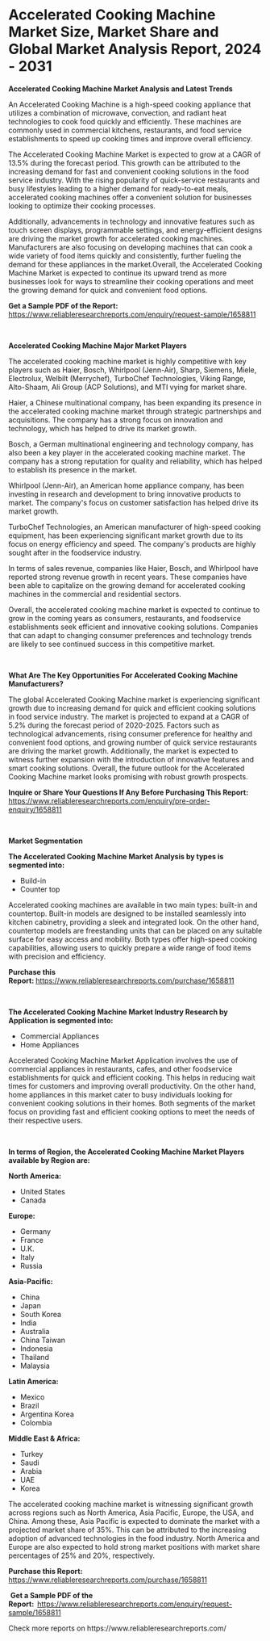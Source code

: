 <p><h1>Accelerated Cooking Machine Market Size, Market Share and Global Market Analysis Report, 2024 - 2031</h1></p><p><strong>Accelerated Cooking Machine Market Analysis and Latest Trends</strong></p>
<p><p>An Accelerated Cooking Machine is a high-speed cooking appliance that utilizes a combination of microwave, convection, and radiant heat technologies to cook food quickly and efficiently. These machines are commonly used in commercial kitchens, restaurants, and food service establishments to speed up cooking times and improve overall efficiency.</p><p>The Accelerated Cooking Machine Market is expected to grow at a CAGR of 13.5% during the forecast period. This growth can be attributed to the increasing demand for fast and convenient cooking solutions in the food service industry. With the rising popularity of quick-service restaurants and busy lifestyles leading to a higher demand for ready-to-eat meals, accelerated cooking machines offer a convenient solution for businesses looking to optimize their cooking processes.</p><p>Additionally, advancements in technology and innovative features such as touch screen displays, programmable settings, and energy-efficient designs are driving the market growth for accelerated cooking machines. Manufacturers are also focusing on developing machines that can cook a wide variety of food items quickly and consistently, further fueling the demand for these appliances in the market.Overall, the Accelerated Cooking Machine Market is expected to continue its upward trend as more businesses look for ways to streamline their cooking operations and meet the growing demand for quick and convenient food options.</p></p>
<p><strong>Get a Sample PDF of the Report:&nbsp;</strong> <a href="https://www.reliableresearchreports.com/enquiry/request-sample/1658811">https://www.reliableresearchreports.com/enquiry/request-sample/1658811</a></p>
<p>&nbsp;</p>
<p><strong>Accelerated Cooking Machine Major Market Players</strong></p>
<p><p>The accelerated cooking machine market is highly competitive with key players such as Haier, Bosch, Whirlpool (Jenn-Air), Sharp, Siemens, Miele, Electrolux, Welbilt (Merrychef), TurboChef Technologies, Viking Range, Alto-Shaam, Ali Group (ACP Solutions), and MTI vying for market share.</p><p>Haier, a Chinese multinational company, has been expanding its presence in the accelerated cooking machine market through strategic partnerships and acquisitions. The company has a strong focus on innovation and technology, which has helped to drive its market growth.</p><p>Bosch, a German multinational engineering and technology company, has also been a key player in the accelerated cooking machine market. The company has a strong reputation for quality and reliability, which has helped to establish its presence in the market.</p><p>Whirlpool (Jenn-Air), an American home appliance company, has been investing in research and development to bring innovative products to market. The company's focus on customer satisfaction has helped drive its market growth.</p><p>TurboChef Technologies, an American manufacturer of high-speed cooking equipment, has been experiencing significant market growth due to its focus on energy efficiency and speed. The company's products are highly sought after in the foodservice industry.</p><p>In terms of sales revenue, companies like Haier, Bosch, and Whirlpool have reported strong revenue growth in recent years. These companies have been able to capitalize on the growing demand for accelerated cooking machines in the commercial and residential sectors.</p><p>Overall, the accelerated cooking machine market is expected to continue to grow in the coming years as consumers, restaurants, and foodservice establishments seek efficient and innovative cooking solutions. Companies that can adapt to changing consumer preferences and technology trends are likely to see continued success in this competitive market.</p></p>
<p>&nbsp;</p>
<p><strong>What Are The Key Opportunities For Accelerated Cooking Machine Manufacturers?</strong></p>
<p><p>The global Accelerated Cooking Machine market is experiencing significant growth due to increasing demand for quick and efficient cooking solutions in food service industry. The market is projected to expand at a CAGR of 5.2% during the forecast period of 2020-2025. Factors such as technological advancements, rising consumer preference for healthy and convenient food options, and growing number of quick service restaurants are driving the market growth. Additionally, the market is expected to witness further expansion with the introduction of innovative features and smart cooking solutions. Overall, the future outlook for the Accelerated Cooking Machine market looks promising with robust growth prospects.</p></p>
<p><strong>Inquire or Share Your Questions If Any Before Purchasing This Report:</strong> <a href="https://www.reliableresearchreports.com/enquiry/pre-order-enquiry/1658811">https://www.reliableresearchreports.com/enquiry/pre-order-enquiry/1658811</a></p>
<p>&nbsp;</p>
<p><strong>Market Segmentation</strong></p>
<p><strong>The Accelerated Cooking Machine Market Analysis by types is segmented into:</strong></p>
<p><ul><li>Build-in</li><li>Counter top</li></ul></p>
<p><p>Accelerated cooking machines are available in two main types: built-in and countertop. Built-in models are designed to be installed seamlessly into kitchen cabinetry, providing a sleek and integrated look. On the other hand, countertop models are freestanding units that can be placed on any suitable surface for easy access and mobility. Both types offer high-speed cooking capabilities, allowing users to quickly prepare a wide range of food items with precision and efficiency.</p></p>
<p><strong>Purchase this Report:&nbsp;</strong><a href="https://www.reliableresearchreports.com/purchase/1658811">https://www.reliableresearchreports.com/purchase/1658811</a></p>
<p>&nbsp;</p>
<p><strong>The Accelerated Cooking Machine Market Industry Research by Application is segmented into:</strong></p>
<p><ul><li>Commercial Appliances</li><li>Home Appliances</li></ul></p>
<p><p>Accelerated Cooking Machine Market Application involves the use of commercial appliances in restaurants, cafes, and other foodservice establishments for quick and efficient cooking. This helps in reducing wait times for customers and improving overall productivity. On the other hand, home appliances in this market cater to busy individuals looking for convenient cooking solutions in their homes. Both segments of the market focus on providing fast and efficient cooking options to meet the needs of their respective users.</p></p>
<p>&nbsp;</p>
<p><strong>In terms of Region, the Accelerated Cooking Machine Market Players available by Region are:</strong></p>
<p>
    <p> <strong> North America: </strong>
        <ul>
            <li>United States</li>
            <li>Canada</li>
        </ul>
        </p> 
    <p> <strong> Europe: </strong>
        <ul>
            <li>Germany</li>
            <li>France</li>
            <li>U.K.</li>
            <li>Italy</li>
            <li>Russia</li>
        </ul>
        </p> 
    <p> <strong> Asia-Pacific: </strong>
        <ul>
            <li>China</li>
            <li>Japan</li>
            <li>South Korea</li>
            <li>India</li>
            <li>Australia</li>
            <li>China Taiwan</li>
            <li>Indonesia</li>
            <li>Thailand</li>
            <li>Malaysia</li>
        </ul>
        </p> 
    <p> <strong> Latin America: </strong>
        <ul>
            <li>Mexico</li>
            <li>Brazil</li>
            <li>Argentina Korea</li>
            <li>Colombia</li>
        </ul>
        </p> 
    <p> <strong> Middle East & Africa: </strong>
        <ul>
            <li>Turkey</li>
            <li>Saudi</li>
            <li>Arabia</li>
            <li>UAE</li>
            <li>Korea</li>
        </ul>
    </p>
    </p>
<p><p>The accelerated cooking machine market is witnessing significant growth across regions such as North America, Asia Pacific, Europe, the USA, and China. Among these, Asia Pacific is expected to dominate the market with a projected market share of 35%. This can be attributed to the increasing adoption of advanced technologies in the food industry. North America and Europe are also expected to hold strong market positions with market share percentages of 25% and 20%, respectively.</p></p>
<p><strong>Purchase this Report: </strong><a href="https://www.reliableresearchreports.com/purchase/1658811">https://www.reliableresearchreports.com/purchase/1658811</a></p>
<p>&nbsp;<strong>Get a Sample PDF of the Report:&nbsp;&nbsp;</strong><a href="https://www.reliableresearchreports.com/enquiry/request-sample/1658811">https://www.reliableresearchreports.com/enquiry/request-sample/1658811</a></p>
<p><strong></strong></p>
<p>Check more reports on https://www.reliableresearchreports.com/</p>